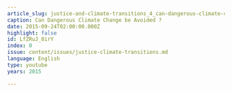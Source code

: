 ```yaml
---
article_slug: justice-and-climate-transitions_4_can-dangerous-climate-change-be-avoided-
caption: Can Dangerous Climate Change be Avoided ?
date: 2015-09-24T02:00:00.000Z
highlight: false
id: LfZRuJ_0irY
index: 0
issue: content/issues/justice-climate-transitions.md
language: English
type: youtube
years: 2015

---
```

